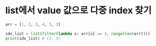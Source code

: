# list에서 value 값으로 다중 index 찾기
```python
arr = [1, 2, 3, 4, 5, 3]

idx_list = list(filter(lambda x: arr[x] == 3, range(len(arr))))
print(idx_list) # [2, 5]
```
